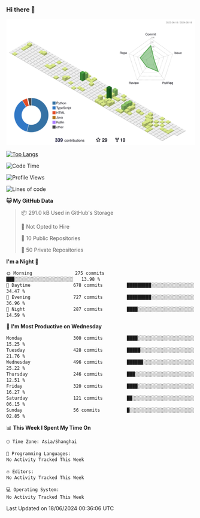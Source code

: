 ### Hi there 👋

![](./profile-3d-contrib/profile-green-animate.svg)

 

[![Top Langs](https://github-readme-stats.vercel.app/api/top-langs/?username=fly2tomato)](https://github.com/anuraghazra/github-readme-stats)


 

<!--START_SECTION:waka-->
![Code Time](http://img.shields.io/badge/Code%20Time-5%20hrs%2042%20mins-blue)

![Profile Views](http://img.shields.io/badge/Profile%20Views-20-blue)

![Lines of code](https://img.shields.io/badge/From%20Hello%20World%20I%27ve%20Written-520.6%20thousand%20lines%20of%20code-blue)

**🐱 My GitHub Data** 

> 📦 291.0 kB Used in GitHub's Storage 
 > 
> 🚫 Not Opted to Hire
 > 
> 📜 10 Public Repositories 
 > 
> 🔑 50 Private Repositories 
 > 
**I'm a Night 🦉** 

```text
🌞 Morning                275 commits         ███░░░░░░░░░░░░░░░░░░░░░░   13.98 % 
🌆 Daytime                678 commits         █████████░░░░░░░░░░░░░░░░   34.47 % 
🌃 Evening                727 commits         █████████░░░░░░░░░░░░░░░░   36.96 % 
🌙 Night                  287 commits         ████░░░░░░░░░░░░░░░░░░░░░   14.59 % 
```
📅 **I'm Most Productive on Wednesday** 

```text
Monday                   300 commits         ████░░░░░░░░░░░░░░░░░░░░░   15.25 % 
Tuesday                  428 commits         █████░░░░░░░░░░░░░░░░░░░░   21.76 % 
Wednesday                496 commits         ██████░░░░░░░░░░░░░░░░░░░   25.22 % 
Thursday                 246 commits         ███░░░░░░░░░░░░░░░░░░░░░░   12.51 % 
Friday                   320 commits         ████░░░░░░░░░░░░░░░░░░░░░   16.27 % 
Saturday                 121 commits         ██░░░░░░░░░░░░░░░░░░░░░░░   06.15 % 
Sunday                   56 commits          █░░░░░░░░░░░░░░░░░░░░░░░░   02.85 % 
```


📊 **This Week I Spent My Time On** 

```text
🕑︎ Time Zone: Asia/Shanghai

💬 Programming Languages: 
No Activity Tracked This Week

🔥 Editors: 
No Activity Tracked This Week

💻 Operating System: 
No Activity Tracked This Week
```


 Last Updated on 18/06/2024 00:36:06 UTC
<!--END_SECTION:waka-->
